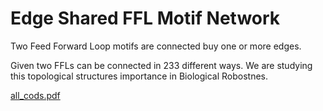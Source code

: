 # Edge Shared FFL Motif Network

Two Feed Forward Loop motifs are connected buy one or more edges. 

Given two FFLs can be connected in 233 different ways. We are studying this topological structures importance in Biological Robostnes. 


[all_cods.pdf](plots/all_cods.pdf)
